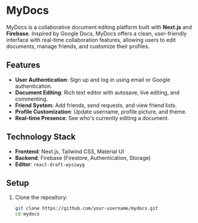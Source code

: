 # MyDocs

MyDocs is a collaborative document editing platform built with **Next.js** and **Firebase**. Inspired by Google Docs, MyDocs offers a clean, user-friendly interface with real-time collaboration features, allowing users to edit documents, manage friends, and customize their profiles.

## Features

- **User Authentication**: Sign up and log in using email or Google authentication.
- **Document Editing**: Rich text editor with autosave, live editing, and commenting.
- **Friend System**: Add friends, send requests, and view friend lists.
- **Profile Customization**: Update username, profile picture, and theme.
- **Real-time Presence**: See who's currently editing a document.

## Technology Stack

- **Frontend**: Next.js, Tailwind CSS, Material UI
- **Backend**: Firebase (Firestore, Authentication, Storage)
- **Editor**: `react-draft-wysiwyg`

## Setup

1. Clone the repository:
   ```bash
   git clone https://github.com/your-username/mydocs.git
   cd mydocs
